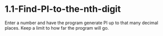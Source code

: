 1.1-Find-PI-to-the-nth-digit
============================

Enter a number and have the program generate PI up to that many decimal places. Keep a limit to how far the program will go.
